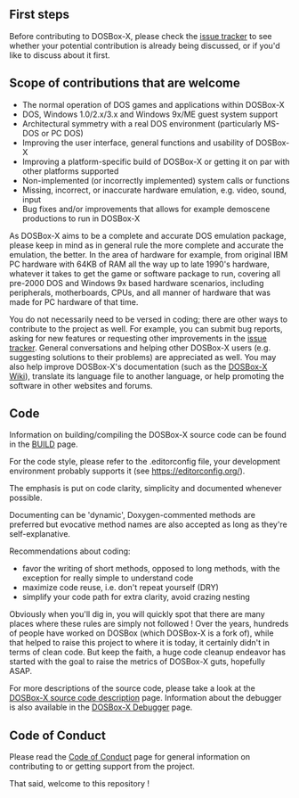 ## First steps

Before contributing to DOSBox-X, please check the [issue tracker](https://github.com/joncampbell123/dosbox-x/issues) to see whether your potential contribution is already being discussed, or if you'd like to discuss about it first.

## Scope of contributions that are welcome

- The normal operation of DOS games and applications within DOSBox-X 
- DOS, Windows 1.0/2.x/3.x and Windows 9x/ME guest system support
- Architectural symmetry with a real DOS environment (particularly MS-DOS or PC DOS)
- Improving the user interface, general functions and usability of DOSBox-X
- Improving a platform-specific build of DOSBox-X or getting it on par with other platforms supported
- Non-implemented (or incorrectly implemented) system calls or functions
- Missing, incorrect, or inaccurate hardware emulation, e.g. video, sound, input
- Bug fixes and/or improvements that allows for example demoscene productions to run in DOSBox-X

As DOSBox-X aims to be a complete and accurate DOS emulation package, please keep in mind as in general rule the more complete and accurate the emulation, the better. In the area of hardware for example, from original IBM PC hardware with 64KB of RAM all the way up to late 1990's hardware, whatever it takes to get the game or software package to run, covering all pre-2000 DOS and Windows 9x based hardware scenarios, including peripherals, motherboards, CPUs, and all manner of hardware that was made for PC hardware of that time.

You do not necessarily need to be versed in coding; there are other ways to contribute to the project as well. For example, you can submit bug reports, asking for new features or requesting other improvements in the [issue tracker](https://github.com/joncampbell123/dosbox-x/issues). General conversations and helping other DOSBox-X users (e.g. suggesting solutions to their problems) are appreciated as well. You may also help improve DOSBox-X's documentation (such as the [DOSBox-X Wiki](https://dosbox-x.com/wiki)), translate its language file to another language, or help promoting the software in other websites and forums.

## Code

Information on building/compiling the DOSBox-X source code can be found in the [BUILD](BUILD.md) page.

For the code style, please refer to the .editorconfig file, your development environment probably supports it (see https://editorconfig.org/).

The emphasis is put on code clarity, simplicity and documented whenever possible.

Documenting can be 'dynamic', Doxygen-commented methods are preferred but evocative method names are also accepted as long as they're self-explanative.

Recommendations about coding:
- favor the writing of short methods, opposed to long methods, with the exception for really simple to understand code
- maximize code reuse, i.e. don't repeat yourself (DRY)
- simplify your code path for extra clarity, avoid crazing nesting

Obviously when you'll dig in, you will quickly spot that there are many places where these rules are simply not followed ! Over the years, hundreds of people have worked on DOSBox (which DOSBox-X is a fork of), while that helped to raise this project to where it is today, it certainly didn't in terms of clean code. But keep the faith, a huge code cleanup endeavor has started with the goal to raise the metrics of DOSBox-X guts, hopefully ASAP.

For more descriptions of the source code, please take a look at the [DOSBox-X source code description](README.source-code-description) page. Information about the debugger is also available in the [DOSBox-X Debugger](README.debugger) page.


## Code of Conduct

Please read the [Code of Conduct](CODE_OF_CONDUCT.md) page for general information on contributing to or getting support from the project.

That said, welcome to this repository !
